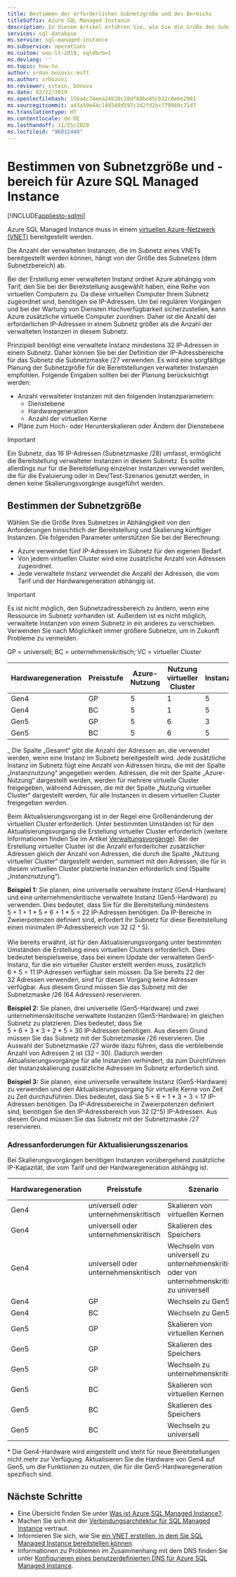 ```yaml
---
title: Bestimmen der erforderlichen Subnetzgröße und des Bereichs
titleSuffix: Azure SQL Managed Instance
description: In diesem Artikel erfahren Sie, wie Sie die Größe des Subnetzes berechnen, in dem Azure SQL Managed Instance bereitgestellt wird.
services: sql-database
ms.service: sql-managed-instance
ms.subservice: operations
ms.custom: seo-lt-2019, sqldbrb=1
ms.devlang: ''
ms.topic: how-to
author: srdan-bozovic-msft
ms.author: srbozovi
ms.reviewer: sstein, bonova
ms.date: 02/22/2019
ms.openlocfilehash: 156a4c74eea24b20c28df88be85cb32c0ebe2981
ms.sourcegitcommit: a43a59e44c14d349d597c3d2fd2bc779989c71d7
ms.translationtype: HT
ms.contentlocale: de-DE
ms.lasthandoff: 11/25/2020
ms.locfileid: "96012448"
---
```

# <a name="determine-required-subnet-size--range-for-azure-sql-managed-instance"></a>Bestimmen von Subnetzgröße und -bereich für Azure SQL Managed Instance
[!INCLUDE[appliesto-sqlmi](../includes/appliesto-sqlmi.md)]

Azure SQL Managed Instance muss in einem [virtuellen Azure-Netzwerk (VNET)](../../virtual-network/virtual-networks-overview.md) bereitgestellt werden.

Die Anzahl der verwalteten Instanzen, die im Subnetz eines VNETs bereitgestellt werden können, hängt von der Größe des Subnetzes (dem Subnetzbereich) ab.

Bei der Erstellung einer verwalteten Instanz ordnet Azure abhängig vom Tarif, den Sie bei der Bereitstellung ausgewählt haben, eine Reihe von virtuellen Computern zu. Da diese virtuellen Computer Ihrem Subnetz zugeordnet sind, benötigen sie IP-Adressen. Um bei regulären Vorgängen und bei der Wartung von Diensten Hochverfügbarkeit sicherzustellen, kann Azure zusätzliche virtuelle Computer zuordnen. Daher ist die Anzahl der erforderlichen IP-Adressen in einem Subnetz größer als die Anzahl der verwalteten Instanzen in diesem Subnetz.

Prinzipiell benötigt eine verwaltete Instanz mindestens 32 IP-Adressen in einem Subnetz. Daher können Sie bei der Definition der IP-Adressbereiche für das Subnetz die Subnetzmaske /27 verwenden. Es wird eine sorgfältige Planung der Subnetzgröße für die Bereitstellungen verwalteter Instanzen empfohlen. Folgende Eingaben sollten bei der Planung berücksichtigt werden:

- Anzahl verwalteter Instanzen mit den folgenden Instanzparametern:
  - Dienstebene
  - Hardwaregeneration
  - Anzahl der virtuellen Kerne
- Pläne zum Hoch- oder Herunterskalieren oder Ändern der Dienstebene

> [!IMPORTANT]
> Ein Subnetz, das 16 IP-Adressen (Subnetzmaske /28) umfasst, ermöglicht die Bereitstellung verwalteter Instanzen in diesem Subnetz. Es sollte allerdings nur für die Bereitstellung einzelner Instanzen verwendet werden, die für die Evaluierung oder in Dev/Test-Szenarios genutzt werden, in denen keine Skalierungsvorgänge ausgeführt werden.

## <a name="determine-subnet-size"></a>Bestimmen der Subnetzgröße

Wählen Sie die Größe Ihres Subnetzes in Abhängigkeit von den Anforderungen hinsichtlich der Bereitstellung und Skalierung künftiger Instanzen. Die folgenden Parameter unterstützen Sie bei der Berechnung:

- Azure verwendet fünf IP-Adressen im Subnetz für den eigenen Bedarf.
- Von jedem virtuellen Cluster wird eine zusätzliche Anzahl von Adressen zugeordnet. 
- Jede verwaltete Instanz verwendet die Anzahl der Adressen, die vom Tarif und der Hardwaregeneration abhängig ist.

> [!IMPORTANT]
> Es ist nicht möglich, den Subnetzadressbereich zu ändern, wenn eine Ressource im Subnetz vorhanden ist. Außerdem ist es nicht möglich, verwaltete Instanzen von einem Subnetz in ein anderes zu verschieben. Verwenden Sie nach Möglichkeit immer größere Subnetze, um in Zukunft Probleme zu vermeiden.

GP = universell; BC = unternehmenskritisch; VC = virtueller Cluster

| **Hardwaregeneration** | **Preisstufe** | **Azure-Nutzung** | **Nutzung virtueller Cluster** | **Instanznutzung** | **Gesamt** _ |
| --- | --- | --- | --- | --- | --- |
| Gen4 | GP | 5 | 1 | 5 | 11 |
| Gen4 | BC | 5 | 1 | 5 | 11 |
| Gen5 | GP | 5 | 6 | 3 | 14 |
| Gen5 | BC | 5 | 6 | 5 | 16 |

  \_ Die Spalte „Gesamt“ gibt die Anzahl der Adressen an, die verwendet werden, wenn eine Instanz im Subnetz bereitgestellt wird. Jede zusätzliche Instanz im Subnetz fügt eine Anzahl von Adressen hinzu, die mit der Spalte „Instanznutzung“ angegeben werden. Adressen, die mit der Spalte „Azure-Nutzung“ dargestellt werden, werden für mehrere virtuelle Cluster freigegeben, während Adressen, die mit der Spalte „Nutzung virtueller Cluster“ dargestellt werden, für alle Instanzen in diesem virtuellen Cluster freigegeben werden.

Beim Aktualisierungsvorgang ist in der Regel eine Größenänderung der virtuellen Cluster erforderlich. Unter bestimmten Umständen ist für den Aktualisierungsvorgang die Erstellung virtueller Cluster erforderlich (weitere Informationen finden Sie im Artikel [Verwaltungsvorgänge](sql-managed-instance-paas-overview.md#management-operations)). Bei der Erstellung virtueller Cluster ist die Anzahl erforderlicher zusätzlicher Adressen gleich der Anzahl von Adressen, die durch die Spalte „Nutzung virtueller Cluster“ dargestellt werden, summiert mit den Adressen, die für in diesem virtuellen Cluster platzierte Instanzen erforderlich sind (Spalte „Instanznutzung“).

**Beispiel 1:** Sie planen, eine universelle verwaltete Instanz (Gen4-Hardware) und eine unternehmenskritische verwaltete Instanz (Gen5-Hardware) zu verwenden. Dies bedeutet, dass Sie für die Bereitstellung mindestens 5 + 1 + 1 * 5 + 6 + 1 * 5 = 22 IP-Adressen benötigen. Da IP-Bereiche in Zweierpotenzen definiert sind, erfordert Ihr Subnetz für diese Bereitstellung einen minimalen IP-Adressbereich von 32 (2 ^ 5).<br><br>
Wie bereits erwähnt, ist für den Aktualisierungsvorgang unter bestimmten Umständen die Erstellung eines virtuellen Clusters erforderlich. Dies bedeutet beispielsweise, dass bei einem Update der verwalteten Gen5-Instanz, für die ein virtueller Cluster erstellt werden muss, zusätzlich 6 + 5 = 11 IP-Adressen verfügbar sein müssen. Da Sie bereits 22 der 32 Adressen verwenden, sind für diesen Vorgang keine Adressen verfügbar. Aus diesem Grund müssen Sie das Subnetz mit der Subnetzmaske /26 (64 Adressen) reservieren.

**Beispiel 2:** Sie planen, drei universelle (Gen5-Hardware) und zwei unternehmenskritische verwaltete Instanzen (Gen5-Hardware) im gleichen Subnetz zu platzieren. Dies bedeutet, dass Sie 5 + 6 + 3 * 3 + 2 * 5 = 30 IP-Adressen benötigen. Aus diesem Grund müssen Sie das Subnetz mit der Subnetzmaske /26 reservieren. Die Auswahl der Subnetzmaske /27 würde dazu führen, dass die verbleibende Anzahl von Adressen 2 ist (32 – 30). Dadurch werden Aktualisierungsvorgänge für alle Instanzen verhindert, da zum Durchführen der Instanzskalierung zusätzliche Adressen im Subnetz erforderlich sind.

**Beispiel 3:** Sie planen, eine universelle verwaltete Instanz (Gen5-Hardware) zu verwenden und den Aktualisierungsvorgang für virtuelle Kerne von Zeit zu Zeit durchzuführen. Dies bedeutet, dass Sie 5 + 6 + 1 * 3 + 3 = 17 IP-Adressen benötigen. Da IP-Adressbereiche in Zweierpotenzen definiert sind, benötigen Sie den IP-Adressbereich von 32 (2^5) IP-Adressen. Aus diesem Grund müssen Sie das Subnetz mit der Subnetzmaske /27 reservieren.

### <a name="address-requirements-for-update-scenarios"></a>Adressanforderungen für Aktualisierungsszenarios

Bei Skalierungsvorgängen benötigen Instanzen vorübergehend zusätzliche IP-Kapazität, die vom Tarif und der Hardwaregeneration abhängig ist.

| **Hardwaregeneration** | **Preisstufe** | **Szenario** | **Zusätzliche Adressen** _ |
| --- | --- | --- | --- |
| Gen4 | universell oder unternehmenskritisch | Skalieren von virtuellen Kernen | 5 |
| Gen4 | universell oder unternehmenskritisch | Skalieren des Speichers | 5 |
| Gen4 | universell oder unternehmenskritisch | Wechseln von universell zu unternehmenskritisch oder von unternehmenskritisch zu universell | 5 |
| Gen4 | GP | Wechseln zu Gen5_ | 9 |
| Gen4 | BC | Wechseln zu Gen5* | 11 |
| Gen5 | GP | Skalieren von virtuellen Kernen | 3 |
| Gen5 | GP | Skalieren des Speichers | 0 |
| Gen5 | GP | Wechseln zu unternehmenskritisch | 5 |
| Gen5 | BC | Skalieren von virtuellen Kernen | 5 |
| Gen5 | BC | Skalieren des Speichers | 5 |
| Gen5 | BC | Wechseln zu universell | 3 |

  \* Die Gen4-Hardware wird eingestellt und steht für neue Bereitstellungen nicht mehr zur Verfügung. Aktualisieren Sie die Hardware von Gen4 auf Gen5, um die Funktionen zu nutzen, die für die Gen5-Hardwaregeneration spezifisch sind.

## <a name="next-steps"></a>Nächste Schritte

- Eine Übersicht finden Sie unter [Was ist Azure SQL Managed Instance?](sql-managed-instance-paas-overview.md).
- Machen Sie sich mit der [Verbindungsarchitektur für SQL Managed Instance](connectivity-architecture-overview.md) vertraut.
- Informieren Sie sich, wie Sie [ein VNET erstellen, in dem Sie SQL Managed Instance bereitstellen können](virtual-network-subnet-create-arm-template.md).
- Informationen zu Problemen im Zusammenhang mit dem DNS finden Sie unter [Konfigurieren eines benutzerdefinierten DNS für Azure SQL Managed Instance](custom-dns-configure.md).
